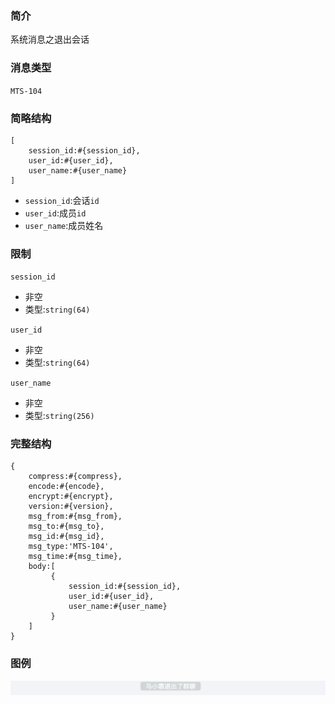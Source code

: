 ### 简介

系统消息之退出会话

### 消息类型

`MTS-104`

### 简略结构
```
[
    session_id:#{session_id},
    user_id:#{user_id},
    user_name:#{user_name}
]
```
- `session_id`:会话`id`
- `user_id`:成员`id`
- `user_name`:成员姓名

### 限制

`session_id`
- 非空
- 类型:`string(64)`

`user_id`
- 非空
- 类型:`string(64)`

`user_name`
- 非空
- 类型:`string(256)`

### 完整结构
```
{
    compress:#{compress},
    encode:#{encode},
    encrypt:#{encrypt},
    version:#{version},
    msg_from:#{msg_from},
    msg_to:#{msg_to},
    msg_id:#{msg_id},
    msg_type:'MTS-104',
    msg_time:#{msg_time},
    body:[
         {
             session_id:#{session_id},
             user_id:#{user_id},
             user_name:#{user_name}
         }
    ]
}
```

### 图例

![Alt text][demo]

[demo]:https://github.com/GepengCn/tlim/blob/master/images/MTS_104.png?raw=true
